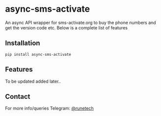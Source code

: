 


# async-sms-activate

An async API wrapper for sms-activate.org to buy the phone numbers and get the version code
etc. Below is a complete list of features

## Installation

```
pip install async-sms-activate
```

## Features

To be updated added later..


## Contact
For more info/queries Telegram: [@runetech](https://t.me/runetech)